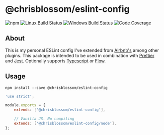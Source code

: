 # @chrisblossom/eslint-config

[![npm](https://img.shields.io/npm/v/@chrisblossom/eslint-config.svg?label=npm%20version)](https://www.npmjs.com/package/@chrisblossom/eslint-config)
[![Linux Build Status](https://img.shields.io/circleci/project/github/chrisblossom/eslint-config/master.svg?label=linux%20build)](https://circleci.com/gh/chrisblossom/eslint-config/tree/master)
[![Windows Build Status](https://img.shields.io/appveyor/ci/chrisblossom/eslint-config/master.svg?label=windows%20build)](https://ci.appveyor.com/project/chrisblossom/eslint-config/branch/master)
[![Code Coverage](https://img.shields.io/codecov/c/github/chrisblossom/eslint-config/master.svg)](https://codecov.io/gh/chrisblossom/eslint-config/branch/master)

## About

This is my personal ESLint config I've extended from [Airbnb's](https://github.com/airbnb/javascript/tree/master/packages/eslint-config-airbnb-base) among other plugins. This package is intended to be used in combination with [Prettier](https://github.com/prettier/prettier) and [Jest](https://github.com/facebook/jest). Optionally supports [Typescript](https://github.com/Microsoft/TypeScript) or [Flow](https://github.com/facebook/flow).

## Usage

`npm install --save @chrisblossom/eslint-config`

```js
'use strict';

module.exports = {
    extends: ['@chrisblossom/eslint-config'],

    // Vanilla JS. No compiling
    extends: ['@chrisblossom/eslint-config/node'],
};
```

